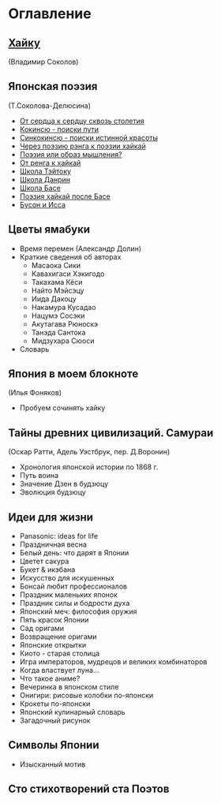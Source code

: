 # Оглавление

## [Хайку](haiku_vladimir_sokolov.md)
(Владимир Соколов)

## Японская поэзия
(Т.Соколова-Делюсина)
* [От сердца к сердцу сквозь столетия](japan_poetry_01.md)
* [Кокинсю - поиски пути](japan_poetry_02.md)
* [Синкокинсю - поиски истинной красоты](japan_poetry_03.md)
* [Через поэзию рэнга к поэзии хайкай](japan_poetry_04.md)
* [Поэзия или образ мышления?](japan_poetry_05.md)
* [От ренга к хайкай](japan_poetry_06.md)
* [Школа Тэйтоку](japan_poetry_07.md)
* [Школа Данрин](japan_poetry_08.md)
* [Школа Басе](japan_poetry_09.md)
* [Поэзия хайкай после Басе](japan_poetry_10.md)
* [Бусон и Исса](japan_poetry_11.md)
 
## Цветы ямабуки
* Время перемен (Александр Долин)
* Краткие сведения об авторах
  * Масаока Сики
  * Кавахигаси Хэкигодо
  * Такахама Кёси
  * Найто Мэйсэцу
  * Иида Дакоцу
  * Накамура Кусадао
  * Нацумэ Сосэки
  * Акутагава Рюноскэ
  * Танэда Сантока
  * Мидзухара Сюоси
* Словарь

## Япония в моем блокноте
(Илья Фоняков)
* Пробуем сочинять хайку
  
## Тайны древних цивилизаций. Самураи
(Оскар Ратти, Адель Уэстбрук, пер. Д.Воронин)
* Хронология японской истории по 1868 г.
* Путь воина
* Значение Дзен в будзюцу
* Эволюция будзюцу

## Идеи для жизни
* Panasonic: ideas for life
* Праздничная весна
* Белый день: что дарят в Японии
* Цветет сакура
* Букет & икэбана
* Искусство для искушенных
* Бонсай любит профессионалов
* Праздник маленьких японок
* Праздник силы и бодрости духа
* Японский меч: философия оружия
* Пять красок Японии
* Сад оригами
* Возвращение оригами
* Японские открытки
* Киото - старая столица
* Игра императоров, мудрецов и великих комбинаторов
* Когда властвует луна...
* Что такое аниме?
* Вечеринка в японском стиле
* Онигири: рисовые колобки по-японски
* Крокеты по-японски
* Японский кулинарный словарь
* Загадочный рисунок

## Символы Японии
* Изысканный мотив

## Сто стихотворений ста Поэтов
